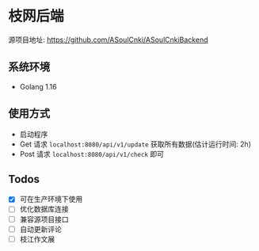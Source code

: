 # 枝网后端

源项目地址: https://github.com/ASoulCnki/ASoulCnkiBackend

## 系统环境
- Golang 1.16

## 使用方式
- 启动程序
- Get 请求 ```localhost:8080/api/v1/update``` 获取所有数据(估计运行时间: 2h)
- Post 请求 ```localhost:8080/api/v1/check``` 即可

## Todos
- [x] 可在生产环境下使用
- [ ] 优化数据库连接
- [ ] 兼容源项目接口
- [ ] 自动更新评论
- [ ] 枝江作文展